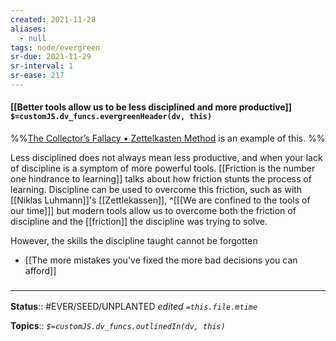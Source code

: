 ```yaml
---
created: 2021-11-28 
aliases:
  - null
tags: node/evergreen
sr-due: 2021-11-29
sr-interval: 1
sr-ease: 217
---
```


#### [[Better tools allow us to be less disciplined and more productive]] `$=customJS.dv_funcs.evergreenHeader(dv, this)`

%%[The Collector’s Fallacy • Zettelkasten Method](https://zettelkasten.de/posts/collectors-fallacy/) is an example of this. %%

Less disciplined does not always mean less productive, and when your lack of discipline is a symptom of more powerful tools. [[Friction is the number one hindrance to learning]] talks about how friction stunts the process of learning. Discipline can be used to overcome this friction, such as with [[Niklas Luhmann]]'s [[Zettlekassen]],
^[[[We are confined to the tools of our time]]]
 but modern tools allow us to overcome both the friction of discipline and the [[friction]] the discipline was trying to solve.
 
 However, the skills the discipline taught cannot be forgotten
- [[The more mistakes you've fixed the more bad decisions you can afford]]

### <hr class="footnote"/>

**Status**:: #EVER/SEED/UNPLANTED
*edited `=this.file.mtime`*

**Topics**::
*`$=customJS.dv_funcs.outlinedIn(dv, this)`*
